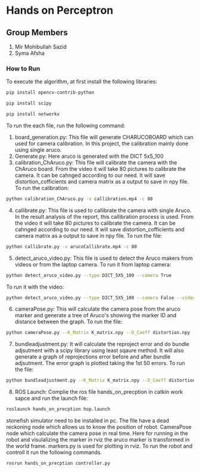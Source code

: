 # Hands on Perceptron

## Group Members
1. Mir Mohibullah Sazid
2. Syma Afsha

### How to Run
To  execute the algorithm, at first install the following libraries:
```bash
pip install opencv-contrib-python
```
```bash
pip install scipy
```
```bash
pip install networkx
```

To run the each file, run the following command:
1. board_generation.py: This file will generate CHARUCOBOARD which can used for camera calibration. In this project, the calibration mainly done using single aruco. 
2. Generate.py: Here aruco is generated with the DICT 5x5_100
3. calibration_ChAruco.py: This file will calibrate the camera with the ChAruco board. From the video it will take 80 pictures to calibrate the camera. It can be cahnged according to our need. It will save distortion_cofficients and camera matrix as a output to save in npy file. To run the calibration:
```bash
python calibration_ChAruco.py -v callibration.mp4 -c 80
```
4. callibrate.py: This file is used to callibrate the camera with single Aruco. In the result analysis of the report, this callibration process is used. From the video it will take 80 pictures to calibrate the camera. It can be cahnged according to our need. It will save distortion_cofficients and camera matrix as a output to save in npy file. To run the file:
```bash
python callibrate.py -v arucoCallibrate.mp4 -c 80
```
5. detect_aruco_video.py: This file is used to detect the Aruco makers from videos or from the laptop camera. To run it from laptop camera:
```bash
python detect_aruco_video.py --type DICT_5X5_100 --camera True
```
To run it with the video:
```bash
python detect_aruco_video.py --type DICT_5X5_100 --camera False --video pose.MOV
```
6. cameraPose.py: This will calculate the camera pose from the aruco marker and generate a tree of Aruco's showing the marker ID and distance between the graph. To run the file:
```bash
python cameraPose.py --K_Matrix K_matrix.npy --D_Coeff distortion.npy --type DICT_5X5_100
```
7. bundleadjustment.py: It will calculate the reproject error and do bundle adjsutment with a scipy library using least sqaure method. It will also generate a graph of reprojections error before and after bundle adjsutment. The error graph is plotted taking the 1st 50 errors. To run the file:
```bash
python bundleadjustment.py --K_Matrix K_matrix.npy --D_Coeff distortion.npy --type DICT_5X5_100
```
8. ROS Launch: Complie the ros file hands_on_precption in catkin work sapce and run the launch file:
```bash
roslaunch hands_on_precption hop.launch
```
stonefish simulator need to be installed in pc. The file have a dead reckoning node which allows us to know the position of robot. CameraPose node which calculate the camera pose in real time. Here for running in the robot and visulalizing the marker in rviz the aruco marker is transformed in the world frame. markers.py is used for plotting in rviz. To run the robot and controll it run the following commands.  
```bash
rosrun hands_on_precption controller.py
```



